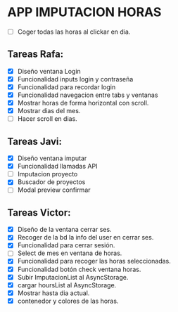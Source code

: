 # APP IMPUTACION HORAS


- [ ] Coger todas las horas al clickar en dia.



## Tareas Rafa:
- [x] Diseño ventana Login
- [x] Funcionalidad inputs login y contraseña
- [x] Funcionalidad para recordar login
- [x] Funcionalidad navegacion entre tabs y ventanas
- [x] Mostrar horas de forma horizontal con scroll.
- [x] Mostrar dias del mes.
- [ ] Hacer scroll en dias.
  
## Tareas  Javi:
- [x] Diseño ventana imputar
- [x] Funcionalidad llamadas API
- [ ] Imputacion proyecto
- [x] Buscador de proyectos
- [ ] Modal preview confirmar

## Tareas Victor:
- [x] Diseño de la ventana cerrar ses.
- [x] Recoger de la bd la info del user en cerrar ses.
- [x] Funcionalidad para cerrar sesión.
- [ ] Select de mes en ventana de horas.
- [x] Funcionalidad para recoger las horas seleccionadas.
- [x] Funcionalidad botón check ventana horas.
- [x] Subir ImputacionList al AsyncStorage.
- [x] cargar hoursList al AsyncStorage.
- [x] Mostrar hasta dia actual.
- [x] contenedor y colores de las horas.